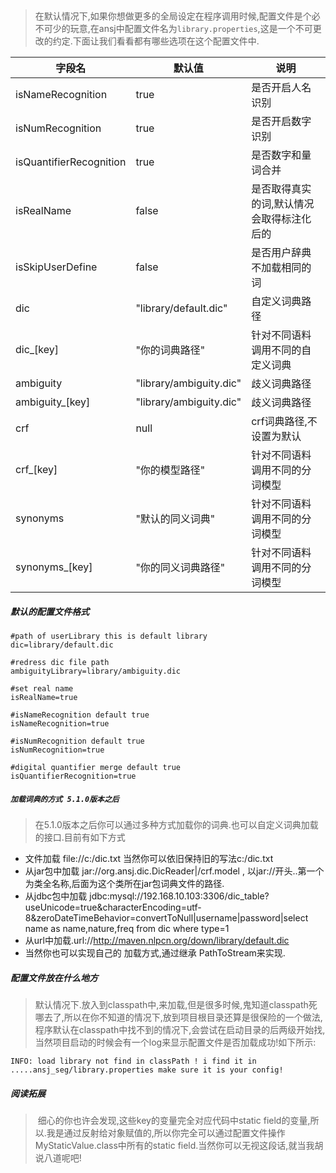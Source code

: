 ## 

> 在默认情况下,如果你想做更多的全局设定在程序调用时候,配置文件是个必不可少的玩意,在ansj中配置文件名为`library.properties`,这是一个不可更改的约定.下面让我们看看都有哪些选项在这个配置文件中.

| 字段名                     | 默认值                     | 说明                    |
| ----------------------- | ----------------------- | --------------------- |
| isNameRecognition       | true                    | 是否开启人名识别              |
| isNumRecognition        | true                    | 是否开启数字识别              |
| isQuantifierRecognition | true                    | 是否数字和量词合并             |
| isRealName              | false                   | 是否取得真实的词,默认情况会取得标注化后的 |
| isSkipUserDefine        | false                   | 是否用户辞典不加载相同的词         |
| dic                     | "library/default.dic"   | 自定义词典路径               |
| dic_[key]               | "你的词典路径"                | 针对不同语料调用不同的自定义词典      |
| ambiguity        | "library/ambiguity.dic" | 歧义词典路径                |
| ambiguity_[key]        | "library/ambiguity.dic" | 歧义词典路径                |
| crf                     | null                    | crf词典路径,不设置为默认        |
| crf_[key]               | "你的模型路径"                | 针对不同语料调用不同的分词模型       |
| synonyms               | "默认的同义词典"                | 针对不同语料调用不同的分词模型       |
| synonyms_[key]               | "你的同义词典路径"                | 针对不同语料调用不同的分词模型       |



##### 默认的配置文件格式

````properties
#path of userLibrary this is default library
dic=library/default.dic

#redress dic file path
ambiguityLibrary=library/ambiguity.dic

#set real name
isRealName=true

#isNameRecognition default true
isNameRecognition=true

#isNumRecognition default true
isNumRecognition=true

#digital quantifier merge default true
isQuantifierRecognition=true

````

##### `加载词典的方式 5.1.0版本之后`
> 在5.1.0版本之后你可以通过多种方式加载你的词典.也可以自定义词典加载的接口.目前有如下方式

* 文件加载 file://c:/dic.txt 当然你可以依旧保持旧的写法c:/dic.txt 
* 从jar包中加载 jar://org.ansj.dic.DicReader|/crf.model , 以jar://开头..第一个为类全名称,后面为这个类所在jar包词典文件的路径.
* 从jdbc包中加载 jdbc:mysql://192.168.10.103:3306/dic_table?useUnicode=true&characterEncoding=utf-8&zeroDateTimeBehavior=convertToNull|username|password|select name as name,nature,freq from dic where type=1
* 从url中加载.url://http://maven.nlpcn.org/down/library/default.dic
* 当然你也可以实现自己的 加载方式,通过继承 PathToStream来实现.

##### 配置文件放在什么地方

> 默认情况下.放入到classpath中,来加载,但是很多时候,鬼知道classpath死哪去了,所以在你不知道的情况下,放到项目根目录还算是很保险的一个做法,程序默认在classpath中找不到的情况下,会尝试在启动目录的后两级开始找,当然项目启动的时候会有一个log来显示配置文件是否加载成功!如下所示:

```
INFO: load library not find in classPath ! i find it in 
.....ansj_seg/library.properties make sure it is your config!

```




##### 阅读拓展

> ​ 细心的你也许会发现,这些key的变量完全对应代码中static  field的变量,所以.我是通过反射给对象赋值的,所以你完全可以通过配置文件操作MyStaticValue.class中所有的static field.当然你可以无视这段话,就当我胡说八道呢吧!





